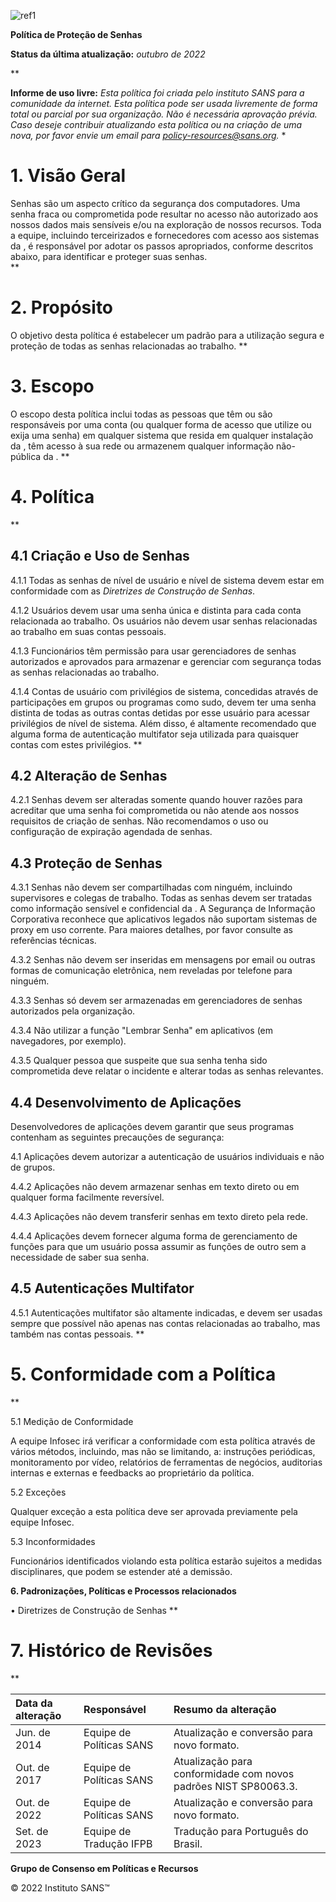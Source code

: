 ﻿![ref1] 	

**Política de Proteção de Senhas** 

**Status da última atualização:** *outubro de 2022*


**


**Informe de uso livre:**  *Esta política foi criada pelo instituto SANS para a comunidade da internet. Esta política pode ser usada livremente de forma total ou parcial por sua organização. Não é necessária aprovação prévia. Caso deseje contribuir atualizando esta política ou na criação de uma nova, por favor envie um email para policy-resources@sans.org.* 
\*



# **1. Visão Geral** 
Senhas são um aspecto crítico da segurança dos computadores.  Uma senha fraca ou comprometida pode resultar no acesso não autorizado aos nossos dados mais sensíveis e/ou na exploração de nossos recursos.  Toda a equipe, incluindo terceirizados e fornecedores com acesso aos sistemas da <Nome da Empresa>, é responsável por adotar os passos apropriados, conforme descritos abaixo, para identificar e proteger suas senhas.  
**

# **2. Propósito** 
O objetivo desta política é estabelecer um padrão para a utilização segura e proteção de todas as senhas relacionadas ao trabalho. 
**

# **3. Escopo** 
O escopo desta política inclui todas as pessoas que têm ou são responsáveis por uma conta (ou qualquer forma de acesso que utilize ou exija uma senha) em qualquer sistema que resida em qualquer instalação da <Nome da Empresa>, têm acesso à sua rede ou armazenem qualquer informação não-pública da <Nome da Empresa>. 
**

# **4. Política** 
** 
## **4.1  Criação e Uso de Senhas** 
4\.1.1 Todas as senhas de nível de usuário e nível de sistema devem estar em conformidade com as *Diretrizes de Construção de Senhas*. 

4\.1.2 Usuários devem usar uma senha única e distinta para cada conta relacionada ao trabalho.  Os usuários não devem usar senhas relacionadas ao trabalho em suas contas pessoais.   

4\.1.3 Funcionários têm permissão para usar gerenciadores de senhas autorizados e aprovados para armazenar e gerenciar com segurança todas as senhas relacionadas ao trabalho. 

4\.1.4 Contas de usuário com privilégios de sistema, concedidas através de participações em grupos ou programas como sudo, devem ter uma senha distinta de todas as outras contas detidas por esse usuário para acessar privilégios de nível de sistema.  Além disso, é altamente recomendado que alguma forma de autenticação multifator seja utilizada para quaisquer contas com estes privilégios. 
**

## **4.2  Alteração de Senhas**  
4\.2.1 Senhas devem ser alteradas somente quando houver razões para acreditar que uma senha foi comprometida ou não atende aos nossos requisitos de criação de senhas.  Não recomendamos o uso ou configuração de expiração agendada de senhas. 


## **4.3  Proteção de Senhas** 
4\.3.1 Senhas não devem ser compartilhadas com ninguém, incluindo supervisores e colegas de trabalho. Todas as senhas devem ser tratadas como informação sensível e confidencial da  <Nome da Empresa>. A Segurança de Informação Corporativa reconhece que aplicativos legados não suportam sistemas de proxy em uso corrente. Para maiores detalhes, por favor consulte as referências técnicas.  

4\.3.2 Senhas não devem ser inseridas em mensagens por email ou outras formas de comunicação eletrônica, nem reveladas por telefone para ninguém.  

4\.3.3 Senhas só devem ser armazenadas em gerenciadores de senhas autorizados pela organização. 

4\.3.4 Não utilizar a função "Lembrar Senha" em aplicativos (em navegadores, por exemplo). 

4\.3.5 Qualquer pessoa que suspeite que sua senha tenha sido comprometida deve relatar o incidente e alterar todas as senhas relevantes. 


## **4.4 Desenvolvimento de Aplicações** 
Desenvolvedores de aplicações devem garantir que seus programas contenham as seguintes precauções de segurança: 

4\.1 Aplicações devem autorizar a autenticação de usuários individuais e não de grupos. 

4\.4.2 Aplicações não devem armazenar senhas em texto direto ou em qualquer forma facilmente reversível. 

4\.4.3 Aplicações não devem transferir senhas em texto direto pela rede. 

4\.4.4 Aplicações devem fornecer alguma forma de gerenciamento de funções para que um usuário possa assumir as funções de outro sem a necessidade de saber sua senha. 


## **4.5 Autenticações Multifator** 
4\.5.1 Autenticações multifator são altamente indicadas, e devem ser usadas sempre que possível não apenas nas contas relacionadas ao trabalho, mas também nas contas pessoais. 
**

# **5. Conformidade com a Política** 
** 

5\.1 Medição de Conformidade 

A equipe Infosec irá verificar a conformidade com esta política através de vários métodos, incluindo, mas não se limitando, a: instruções periódicas, monitoramento por vídeo, relatórios de ferramentas de negócios, auditorias internas e externas e feedbacks ao proprietário da política.  

5\.2 Exceções 

Qualquer exceção a esta política deve ser aprovada previamente pela equipe Infosec.  

5\.3 Inconformidades 

Funcionários identificados violando esta política estarão sujeitos a medidas disciplinares, que podem se estender até a demissão. 



**6. Padronizações, Políticas e Processos relacionados** 

• Diretrizes de Construção de Senhas 
**

# **7. Histórico de Revisões** 
** 

|**Data da alteração** |**Responsável** |**Resumo da alteração** |
| :- | :- | :- |
|Jun. de 2014 |Equipe de Políticas SANS |Atualização e conversão para novo formato. |
|Out. de 2017 |Equipe de Políticas SANS |Atualização para conformidade com novos padrões NIST SP80063.3. |
|Out. de 2022 |Equipe de Políticas SANS |Atualização e conversão para novo formato. |
|Set. de 2023|Equipe de Tradução IFPB|Tradução para Português do Brasil.|


**Grupo de Consenso em Políticas e Recursos**

©️ 2022 Instituto SANS™ 

[ref1]: Aspose.Words.f6ea1bb6-db00-485c-b56c-fb2bff44d485.001.png
